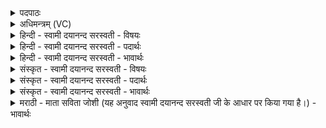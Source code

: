 <details><summary>पदपाठः</summary>

उ॒प॒या॒मगृ॑हीत॒ इत्यु॑पया॒मऽगृ॑हीतः। अ॒सि॒। हरिः॑। अ॒सि॒। हा॒रि॒यो॒ज॒न इति॑ हारिऽयोज॒नः। हरि॑ऽभ्या॒मिति॒ हरि॑ऽभ्याम्। त्वा॒। हर्य्योः॑। धा॒नाः। स्थ॒। स॒हसो॑मा इति॑ स॒हऽसो॑माः। इन्द्रा॑य। ११।
</details>

<details><summary>अधिमन्त्रम् (VC)</summary>

- गृहपतयो देवताः
- भरद्वाज ऋषिः
- निचृद् आर्षी अनुष्टुप्
- गान्धारः
</details>

<details><summary>हिन्दी - स्वामी दयानन्द सरस्वती - विषयः</summary>

फिर गृहस्थों का धर्म अगले मन्त्र में कहा है ॥
</details>

<details><summary>हिन्दी - स्वामी दयानन्द सरस्वती - पदार्थः</summary>

पदार्थान्वयभाषाः -  हे पते ! आप (उपयामगृहीतः) गृहाश्रम के लिये ग्रहण किये हुए (असि) हैं, (हारियोजनः) घोड़ों को जोड़नेवाले सारथि के समान (हरिः) यथायोग्य गृहाश्रम के व्यवहार को चलानेवाले (असि) हैं, इस कारण (हरिभ्याम्) अच्छी शिक्षा को पाए हुए घोड़े से युक्त रथ में विराजमान (त्वा) आप की मैं सेवा करूँ। तुम लोग गृहाश्रम करनेवाले (इन्द्राय) परमैश्वर्य्य की प्राप्ति के लिये (सहसोमाः) उत्तम गुणयुक्त होकर (हर्य्योः) वेगादि गुणवाले घोड़ों को (धानाः) स्थानादिकों में स्थापन करनेवाले (स्थ) होओ ॥११॥
</details>

<details><summary>हिन्दी - स्वामी दयानन्द सरस्वती - भावार्थः</summary>

भावार्थभाषाः -  ब्रह्मचर्य्य से शुद्ध शरीर सद्गुण सद्विद्या युक्त होकर विवाह की इच्छा करनेवाले कन्या और पुरुष युवावस्था को पहुँच और परस्पर एक-दूसरे के धन की उन्नति को अच्छे प्रकार देख कर विवाह करें, नहीं तो धन के अभाव में दुःख की उन्नति होती है। इसलिये उक्त गुणों से विवाह कर आनन्दित हुए प्रतिदिन ऐश्वर्य्य की उन्नति करें ॥११॥
</details>

<details><summary>संस्कृत - स्वामी दयानन्द सरस्वती - विषयः</summary>

पुनर्गार्हस्थ्यधर्म्ममाह ॥
</details>

<details><summary>संस्कृत - स्वामी दयानन्द सरस्वती - पदार्थः</summary>

पदार्थान्वयभाषाः -  हे पते ! त्वमुपयामगृहीतोऽसि हारियोजन इव हरिरसि, अतो हरिभ्यां युक्ते स्यन्दने विराजमानं त्वा त्वामहं सेवे, यूयं गृहाश्रमिणः सन्त इन्द्राय सहसोमाः सन्तो हर्य्योर्धाना स्थ ॥११॥
</details>

<details><summary>संस्कृत - स्वामी दयानन्द सरस्वती - भावार्थः</summary>

भावार्थभाषाः -  ब्रह्मचर्यसंस्कृता विवाहमिच्छवो युवतयः कन्या युवानश्चान्योऽन्यस्य धनोन्नतिं परीक्ष्य विवाहं कुर्याताम्, नो चेद्धनाभावे दुःखोन्नतिर्भवेत्। एवमुपयम्य परस्परमाह्लादयन्तः सन्तः प्रतिदिनमैश्वर्यमुन्नयेयुः ॥११॥
</details>

<details><summary>मराठी - माता सविता जोशी (यह अनुवाद स्वामी दयानन्द सरस्वती जी के आधार पर किया गया है।) - भावार्थः</summary>

भावार्थभाषाः -  ब्रह्मचर्ययुक्त शरीर, सद्गुण, सद्विद्या यांनी युक्त होऊन विवाहेच्छू तरुण-तरुणींनी एकमेकांची आर्थिक स्थिती जाणून घेऊन विवाह करावा. अन्यथा धनाच्या अभावी दुःख निर्माण होईल. त्यामुळे वरील गुणांनी युक्त होऊनच विवाह करावा आणि आनंदात राहावे व दिवसागणिक ऐश्वर्य वाढवावे.
</details>